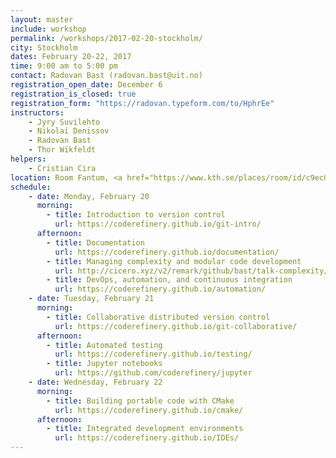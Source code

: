 ```yaml
---
layout: master
include: workshop
permalink: /workshops/2017-02-20-stockholm/
city: Stockholm
dates: February 20-22, 2017
time: 9:00 am to 5:00 pm
contact: Radovan Bast (radovan.bast@uit.no)
registration_open_date: December 6
registration_is_closed: true
registration_form: "https://radovan.typeform.com/to/HphrEe"
instructors:
    - Jyry Suvilehto
    - Nikolai Denissov
    - Radovan Bast
    - Thor Wikfeldt
helpers:
    - Cristian Cira
location: Room Fantum, <a href="https://www.kth.se/places/room/id/c9ec01ab-b536-4be6-b82a-0d52ddadb2e6" target="_blank">Lindstedtsvägen 24, F-building, 5:th floor, KTH Campus</a>.
schedule:
    - date: Monday, February 20
      morning:
        - title: Introduction to version control
          url: https://coderefinery.github.io/git-intro/
      afternoon:
        - title: Documentation
          url: https://coderefinery.github.io/documentation/
        - title: Managing complexity and modular code development
          url: http://cicero.xyz/v2/remark/github/bast/talk-complexity/master/talk.md/
        - title: DevOps, automation, and continuous integration
          url: https://coderefinery.github.io/automation/
    - date: Tuesday, February 21
      morning:
        - title: Collaborative distributed version control
          url: https://coderefinery.github.io/git-collaborative/
      afternoon:
        - title: Automated testing
          url: https://coderefinery.github.io/testing/
        - title: Jupyter notebooks
          url: https://github.com/coderefinery/jupyter
    - date: Wednesday, February 22
      morning:
        - title: Building portable code with CMake
          url: https://coderefinery.github.io/cmake/
      afternoon:
        - title: Integrated development environments
          url: https://coderefinery.github.io/IDEs/
---
```

